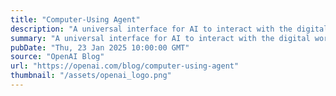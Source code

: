 ```yaml
---
title: "Computer-Using Agent"
description: "A universal interface for AI to interact with the digital world."
summary: "A universal interface for AI to interact with the digital world."
pubDate: "Thu, 23 Jan 2025 10:00:00 GMT"
source: "OpenAI Blog"
url: "https://openai.com/blog/computer-using-agent"
thumbnail: "/assets/openai_logo.png"
---
```



